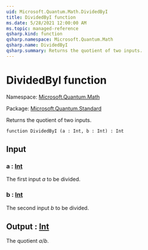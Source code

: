 ```yaml
---
uid: Microsoft.Quantum.Math.DividedByI
title: DividedByI function
ms.date: 5/28/2021 12:00:00 AM
ms.topic: managed-reference
qsharp.kind: function
qsharp.namespace: Microsoft.Quantum.Math
qsharp.name: DividedByI
qsharp.summary: Returns the quotient of two inputs.
---
```


# DividedByI function

Namespace: [Microsoft.Quantum.Math](xref:Microsoft.Quantum.Math)

Package: [Microsoft.Quantum.Standard](https://nuget.org/packages/Microsoft.Quantum.Standard)


Returns the quotient of two inputs.

```qsharp
function DividedByI (a : Int, b : Int) : Int
```


## Input

### a : [Int](xref:microsoft.quantum.qsharp.valueliterals#int-literals)

The first input $a$ to be divided.


### b : [Int](xref:microsoft.quantum.qsharp.valueliterals#int-literals)

The second input $b$ to be divided.



## Output : [Int](xref:microsoft.quantum.qsharp.valueliterals#int-literals)

The quotient $a / b$.
